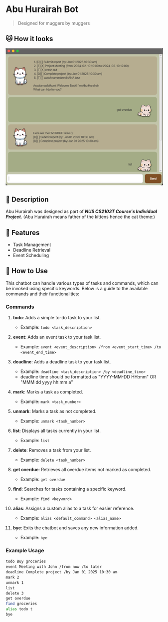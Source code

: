 # Abu Hurairah Bot 
> Designed for muggers by muggers

## 🐱 How it looks
![Interface](./Ui.png)

## 💅 Description
Abu Hurairah was designed as part of ***NUS CS2103T Course's Individual Project***. (Abu Hurairah means father of the kittens hence the cat theme:)

## 🥵 Features 

- Task Management
- Deadline Retrieval
- Event Scheduling

## 🤠 How to Use

This chatbot can handle various types of tasks and commands, which can be invoked using specific keywords. Below is a guide to the available commands and their functionalities:

### Commands

1. **todo**: Adds a simple to-do task to your list.
   - Example: `todo <task_description>`
    
3. **event**: Adds an event task to your task list.
   - Example: `event <event_description> /from <event_start_time> /to <event_end_time> `

4. **deadline**: Adds a deadline task to your task list.
   - Example: `deadline <task_description> /by <deadline_time>`
   - deadline time should be formatted as "YYYY-MM-DD HH:mm" OR "MMM dd yyyy hh:mm a"
  
1. **mark**: Marks a task as completed.
   - Example: `mark <task_number>`

2. **unmark**: Marks a task as not completed.
   - Example: `unmark <task_number>`

6. **list**: Displays all tasks currently in your list.
   - Example: `list`

7. **delete**: Removes a task from your list.
   - Example: `delete <task_number>`

9. **get overdue**: Retrieves all overdue items not marked as completed.
   - Example: `get overdue`

10. **find**: Searches for tasks containing a specific keyword.
    - Example: `find <keyword>`

11. **alias**: Assigns a custom alias to a task for easier reference.
    - Example: `alias <default_command> <alias_name>`

8. **bye**: Exits the chatbot and saves any new information added.
   - Example: `bye`

### Example Usage

```bash
todo Buy groceries
event Meeting with John /from now /to later
deadline Complete project /by Jan 01 2025 10:30 am
mark 2
unmark 1
list
delete 3
get overdue
find groceries
alias todo t
bye
```
